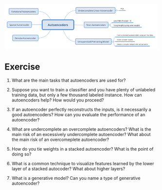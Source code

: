 ![](./Autoencoders.png)

# Exercise

1. What are the main tasks that autoencoders are used for?

2. Suppose you want to train a classifier and you have plenty of unlabeled training data, but only a few thousand labeled instance. How can autoencoders help? How would you proceed?

3. If an autoencoder perfectly reconstructs the inputs, is it necessarily a good autoencoders? How can you evaluate the performance of an autoencoder?

4. What are undercomplete an overcomplete autoencoders? What is the main risk of an excessively undercomplete autoencoder? What about the main risk of an overcomeplete autoencoder?

5. How do you tie weights in a stacked autoencoder? What is the point of doing so?

6. What is a common technique to visualize features learned by the lower layer of a stacked autocoder? What about higher layers?

7. What is a generative model? Can you name a type of generative autoencoder?
